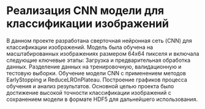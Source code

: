 # Реализация CNN модели для классификации изображений

В данном проекте разработана сверточная нейронная сеть (CNN) для классификации изображений. Модель была обучена на масштабированных изображениях размером 64x64 пикселя и включала следующие ключевые этапы:
Загрузка и предварительная обработка данных.
Разделение данных на тренировочную, валидационную и тестовую выборки.
Обучение модели CNN с применением методов EarlyStopping и ReduceLROnPlateau.
Построение графиков процесса обучения и анализ результатов.
Основной целью проекта было достижение высокой точности классификации изображений с сохранением модели в формате HDF5 для дальнейшего использования.

